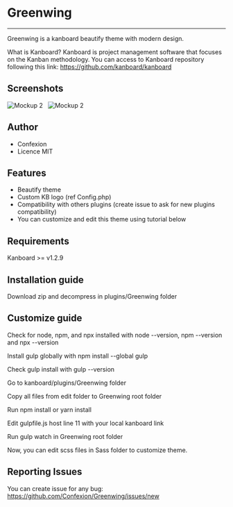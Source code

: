 # Greenwing

<hr>

Greenwing is a kanboard beautify theme with modern design.

What is Kanboard? Kanboard is project management software that focuses on the Kanban methodology.
You can access to Kanboard repository following this link:
https://github.com/kanboard/kanboard

## Screenshots

![Mockup 2](https://ctwwwmedias.blob.core.windows.net/default/github/greenwing/Mockup1.png)
&nbsp;
![Mockup 2](https://ctwwwmedias.blob.core.windows.net/default/github/greenwing/Mockup2.png)

## Author

* Confexion
* Licence MIT

## Features

* Beautify theme
* Custom KB logo (ref Config.php)
* Compatibility with others plugins (create issue to ask for new plugins compatibility)
* You can customize and edit this theme using tutorial below

## Requirements

Kanboard >= v1.2.9

## Installation guide

Download zip and decompress in plugins/Greenwing folder

## Customize guide

Check for node, npm, and npx installed with node --version, npm --version and npx --version

Install gulp globally with npm install --global gulp

Check gulp install with gulp --version

Go to kanboard/plugins/Greenwing folder

Copy all files from edit folder to Greenwing root folder

Run npm install or yarn install

Edit gulpfile.js host line 11 with your local kanboard link

Run gulp watch in Greenwing root folder

Now, you can edit scss files in Sass folder to customize theme.

## Reporting Issues

You can create issue for any bug: https://github.com/Confexion/Greenwing/issues/new


